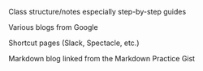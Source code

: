 Class structure/notes especially step-by-step guides

Various blogs from Google

Shortcut pages (Slack, Spectacle, etc.)

Markdown blog linked from the Markdown Practice Gist
